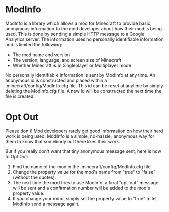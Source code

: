 ModInfo
=======

ModInfo is a library which allows a mod for Minecraft to provide basic, anonymous information to the mod developer about how their mod is being used.  This is done by sending a simple HTTP message to a Google Analytics server. The information uses no personally identifiable information and is limited the following:

* The mod name and version
* The version, language, and screen size of Minecraft
* Whether Minecraft is in Singleplayer or Multiplayer mode

No personally identifiable information is sent by ModInfo at any time.  An anonymous id is constructed and placed within a .minecraft/config/ModInfo.cfg file.  This id can be reset at anytime by simply deleting the ModInfo.cfg file.  A new id will be constructed the next time the file is created.

Opt Out
=======

Please don't!  Mod developers rarely get good information on how their hard work is being used.  ModInfo is a simple, no-hassle, anonymous way for them to know that somebody out there likes their work.

But if you really don't want that tiny anonymous message sent, here is how to Opt Out:

1. Find the name of the mod in the .minecraft/config/ModInfo.cfg file
2. Change the property value for the mod's name from "true" to "false" (without the quotes).  
3. The next time the mod tries to use ModInfo, a final "opt-out" message will be sent and a confirmation number will be added to the mod's property value.
4. If you change your mind, simply set the property value to "true" to let ModInfo send a message again.
